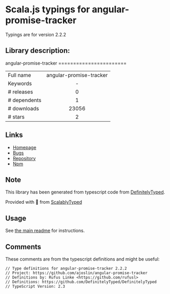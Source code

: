 
# Scala.js typings for angular-promise-tracker

Typings are for version 2.2.2

## Library description:
angular-promise-tracker =======================

|                    |                 |
| ------------------ | :-------------: |
| Full name          | angular-promise-tracker |
| Keywords           | - |
| # releases         | 0 |
| # dependents       | 1 |
| # downloads        | 23056 |
| # stars            | 2 |

## Links
- [Homepage](https://github.com/ajoslin/angular-promise-tracker)
- [Bugs](https://github.com/ajoslin/angular-promise-tracker/issues)
- [Repository](https://github.com/ajoslin/angular-promise-tracker)
- [Npm](https://www.npmjs.com/package/angular-promise-tracker)
    


## Note
This library has been generated from typescript code from [DefinitelyTyped](https://definitelytyped.org).

Provided with :purple_heart: from [ScalablyTyped](https://github.com/oyvindberg/ScalablyTyped)

## Usage
See [the main readme](../../readme.md) for instructions.

## Comments

These comments are from the typescript definitions and might be useful:
```
// Type definitions for angular-promise-tracker 2.2.2
// Project: https://github.com/ajoslin/angular-promise-tracker
// Definitions by: Rufus Linke <https://github.com/rufusl>
// Definitions: https://github.com/DefinitelyTyped/DefinitelyTyped
// TypeScript Version: 2.3

```

